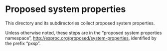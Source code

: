 # Proposed system properties

This directory and its subdirectories collect proposed system properties.

Unless otherwise noted, these steps are in the “proposed system properties namespace”, http://exproc.org/proposed/system-properties, identified
by the prefix “pxsp”.
